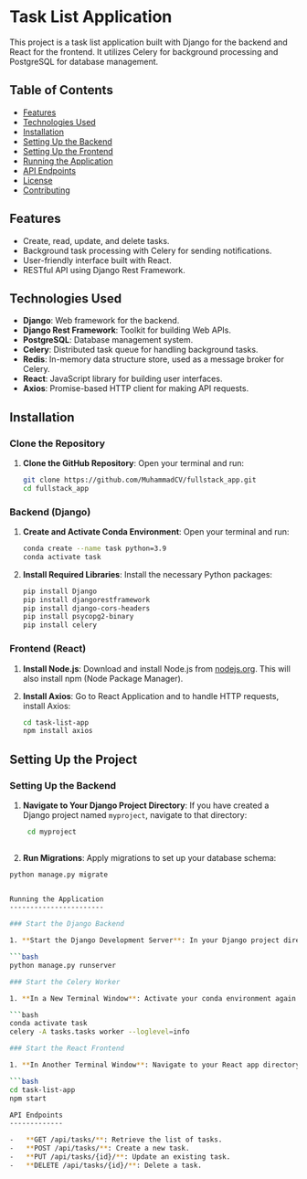 # Task List Application

This project is a task list application built with Django for the backend and React for the frontend. It utilizes Celery for background processing and PostgreSQL for database management.

## Table of Contents

- [Features](#features)
- [Technologies Used](#technologies-used)
- [Installation](#installation)
- [Setting Up the Backend](#setting-up-the-backend)
- [Setting Up the Frontend](#setting-up-the-frontend)
- [Running the Application](#running-the-application)
- [API Endpoints](#api-endpoints)
- [License](#license)
- [Contributing](#contributing)

## Features

- Create, read, update, and delete tasks.
- Background task processing with Celery for sending notifications.
- User-friendly interface built with React.
- RESTful API using Django Rest Framework.

## Technologies Used

- **Django**: Web framework for the backend.
- **Django Rest Framework**: Toolkit for building Web APIs.
- **PostgreSQL**: Database management system.
- **Celery**: Distributed task queue for handling background tasks.
- **Redis**: In-memory data structure store, used as a message broker for Celery.
- **React**: JavaScript library for building user interfaces.
- **Axios**: Promise-based HTTP client for making API requests.

## Installation

### Clone the Repository

1. **Clone the GitHub Repository**:
   Open your terminal and run:
   ```bash
   git clone https://github.com/MuhammadCV/fullstack_app.git
   cd fullstack_app

### Backend (Django)

1. **Create and Activate Conda Environment**: Open your terminal and run:

   ```bash
   conda create --name task python=3.9
   conda activate task

2. **Install Required Libraries**: Install the necessary Python packages:

   ```bash
   pip install Django
   pip install djangorestframework
   pip install django-cors-headers
   pip install psycopg2-binary
   pip install celery
   
### Frontend (React)

1. **Install Node.js**: Download and install Node.js from [nodejs.org](https://nodejs.org/). This will also install npm (Node Package Manager).

2. **Install Axios**: Go to React Application and to handle HTTP requests, install Axios:

   ```bash
   cd task-list-app
   npm install axios
   
Setting Up the Project
----------------------

### Setting Up the Backend

1. **Navigate to Your Django Project Directory**: If you have created a Django project named `myproject`, navigate to that directory:

   ```bash
    cd myproject
    
3.  **Run Migrations**: Apply migrations to set up your database schema:

   ```bash
   python manage.py migrate


Running the Application
-----------------------

### Start the Django Backend

1. **Start the Django Development Server**: In your Django project directory, run:

   ```bash
   python manage.py runserver
   
### Start the Celery Worker

1. **In a New Terminal Window**: Activate your conda environment again and start the Celery worker:

   ```bash
   conda activate task
   celery -A tasks.tasks worker --loglevel=info
   
### Start the React Frontend

1. **In Another Terminal Window**: Navigate to your React app directory and start the development server:

   ```bash
   cd task-list-app
   npm start
   
API Endpoints
-------------

-   **GET /api/tasks/**: Retrieve the list of tasks.
-   **POST /api/tasks/**: Create a new task.
-   **PUT /api/tasks/{id}/**: Update an existing task.
-   **DELETE /api/tasks/{id}/**: Delete a task.
